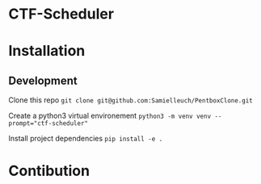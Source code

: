 # CTF-Scheduler

# Installation

## Development
Clone this repo
`git clone git@github.com:Samielleuch/PentboxClone.git`

Create a python3 virtual environement
`python3 -m venv venv --prompt="ctf-scheduler"`

Install project dependencies 
`pip install -e .`

# Contibution